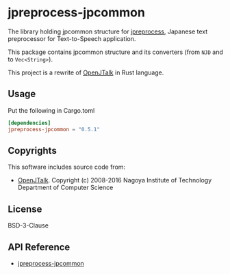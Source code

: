 # jpreprocess-jpcommon

The library holding jpcommon structure for [jpreprocess](https://crates.io/crates/jpreprocess),
Japanese text preprocessor for Text-to-Speech application.

This package contains jpcommon structure and its converters (from `NJD` and to `Vec<String>`).

This project is a rewrite of [OpenJTalk](http://open-jtalk.sourceforge.net/) in Rust language.

## Usage

Put the following in Cargo.toml

```toml
[dependencies]
jpreprocess-jpcommon = "0.5.1"
```

## Copyrights

This software includes source code from:

- [OpenJTalk](http://open-jtalk.sourceforge.net/).
  Copyright (c) 2008-2016  Nagoya Institute of Technology Department of Computer Science

## License

BSD-3-Clause

## API Reference

- [jpreprocess-jpcommon](https://docs.rs/jpreprocess-jpcommon)
